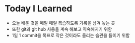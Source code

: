 # Today I Learned

- 오늘 배운 것을 매일 매일 복습하도록 기록을 남겨 놓는 곳
- 또한 git과 git hub 사용을 계속 해보고 익숙해지기 위함
- 1일 1 commit을 목표로 작은 것이라도 올리는 습관을 들이기 위함